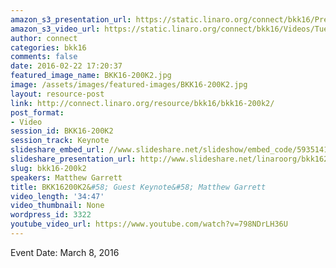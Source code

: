 ```yaml
---
amazon_s3_presentation_url: https://static.linaro.org/connect/bkk16/Presentations/Tuesday/BKK16-200K2.pdf
amazon_s3_video_url: https://static.linaro.org/connect/bkk16/Videos/Tuesday/BKK16-200K2%20Garrett%20Keynote.mp4
author: connect
categories: bkk16
comments: false
date: 2016-02-22 17:20:37
featured_image_name: BKK16-200K2.jpg
image: /assets/images/featured-images/BKK16-200K2.jpg
layout: resource-post
link: http://connect.linaro.org/resource/bkk16/bkk16-200k2/
post_format:
- Video
session_id: BKK16-200K2
session_track: Keynote
slideshare_embed_url: //www.slideshare.net/slideshow/embed_code/59351418
slideshare_presentation_url: http://www.slideshare.net/linaroorg/bkk16200k2-standards-and-security
slug: bkk16-200k2
speakers: Matthew Garrett
title: BKK16200K2&#58; Guest Keynote&#58; Matthew Garrett
video_length: '34:47'
video_thumbnail: None
wordpress_id: 3322
youtube_video_url: https://www.youtube.com/watch?v=798NDrLH36U
---
```


Event Date: March 8, 2016
